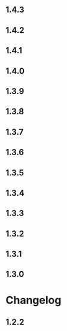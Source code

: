 ## 1.4.3




## 1.4.2




## 1.4.1




## 1.4.0




## 1.3.9




## 1.3.8




## 1.3.7




## 1.3.6




## 1.3.5




## 1.3.4




## 1.3.3




## 1.3.2




## 1.3.1




## 1.3.0




# Changelog

## 1.2.2



